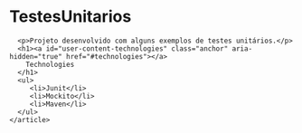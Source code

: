 # TestesUnitarios

<div>
  <article>
      
      <p>Projeto desenvolvido com alguns exemplos de testes unitários.</p>
      <h1><a id="user-content-technologies" class="anchor" aria-hidden="true" href="#technologies"></a>
        Technologies
      </h1>
      <ul>
         <li>Junit</li>
         <li>Mockito</li>
         <li>Maven</li>
      </ul>
    </article>
  </div>
</div>
